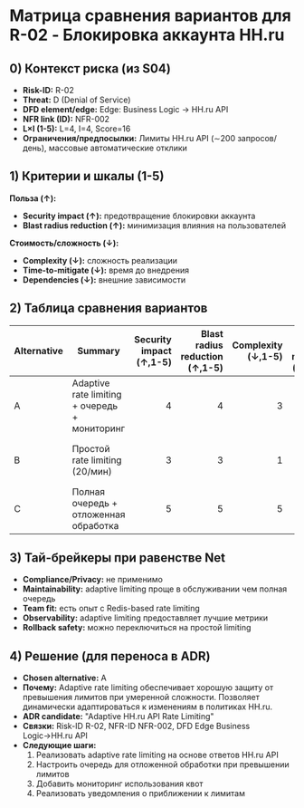 # Матрица сравнения вариантов для R-02 - Блокировка аккаунта HH.ru

## 0) Контекст риска (из S04)

* **Risk-ID:** R-02
* **Threat:** D (Denial of Service)
* **DFD element/edge:** Edge: Business Logic → HH.ru API
* **NFR link (ID):** NFR-002
* **L×I (1-5):** L=4, I=4, Score=16
* **Ограничения/предпосылки:** Лимиты HH.ru API (∼200 запросов/день), массовые автоматические отклики

## 1) Критерии и шкалы (1-5)

**Польза (↑):**
- **Security impact (↑):** предотвращение блокировки аккаунта
- **Blast radius reduction (↑):** минимизация влияния на пользователей

**Стоимость/сложность (↓):**
- **Complexity (↓):** сложность реализации
- **Time-to-mitigate (↓):** время до внедрения
- **Dependencies (↓):** внешние зависимости

## 2) Таблица сравнения вариантов

| Alternative | Summary | Security impact (↑,1-5) | Blast radius reduction (↑,1-5) | Complexity (↓,1-5) | Time-to-mitigate (↓,1-5) | Dependencies (↓,1-5) | **Benefit** | **Cost** | **Net** | Notes |
| ----------- | ------- | ----------------------: | -----------------------------: | -----------------: | -----------------------: | -------------------: | ----------: | -------: | ------: | ----- |
| A | Adaptive rate limiting + очередь + мониторинг | 4 | 4 | 3 | 3 | 2 | **8** | **8** | **0** | Баланс безопасности и сложности |
| B | Простой rate limiting (20/мин) | 3 | 3 | 1 | 1 | 1 | **6** | **3** | **+3** | Просто, но может не учитывать все лимиты |
| C | Полная очередь + отложенная обработка | 5 | 5 | 5 | 4 | 3 | **10** | **12** | **-2** | Максимальная защита, но сложно |

## 3) Тай-брейкеры при равенстве Net

* **Compliance/Privacy:** не применимо
* **Maintainability:** adaptive limiting проще в обслуживании чем полная очередь
* **Team fit:** есть опыт с Redis-based rate limiting
* **Observability:** adaptive limiting предоставляет лучшие метрики
* **Rollback safety:** можно переключиться на простой limiting

## 4) Решение (для переноса в ADR)

* **Chosen alternative:** A
* **Почему:** Adaptive rate limiting обеспечивает хорошую защиту от превышения лимитов при умеренной сложности. Позволяет динамически адаптироваться к изменениям в политиках HH.ru.
* **ADR candidate:** "Adaptive HH.ru API Rate Limiting"
* **Связки:** Risk-ID R-02, NFR-ID NFR-002, DFD Edge Business Logic→HH.ru API
* **Следующие шаги:**
  1. Реализовать adaptive rate limiting на основе ответов HH.ru API
  2. Настроить очередь для отложенной обработки при превышении лимитов
  3. Добавить мониторинг использования квот
  4. Реализовать уведомления о приближении к лимитам
